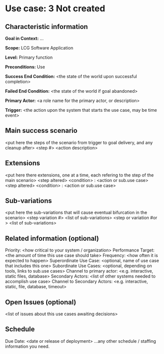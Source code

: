 # Use case: 3 Not created

## Characteristic information
__Goal in Context:__ ...

__Scope:__ LCG Software Application

__Level:__ Primary function

__Preconditions:__ Use

__Success End Condition:__ \<the state of the world upon successful completion>

__Failed End Condition:__ \<the state of the world if goal abandoned>

__Primary Actor:__ \<a role name for the primary actor, or description>

__Trigger:__ \<the action upon the system that starts the use case, may be time event>

## Main success scenario
\<put here the steps of the scenario from trigger to goal delivery, and any cleanup after>
\<step #> \<action description>

## Extensions
\<put here there extensions, one at a time, each refering to the step of the main scenario>
\<step altered> \<condition> : \<action or sub.use case>
\<step altered> \<condition> : \<action or sub.use case>

## Sub-variations
\<put here the sub-variations that will cause eventual bifurcation in the scenario>
\<step variation #> \<list of sub-variations>
\<step or variation #or > \<list of sub-variations>

## Related information (optional)
Priority: \<how critical to your system / organization>
Performance Target: \<the amount of time this use case should take>
Frequency: \<how often it is expected to happen>
Superordinate Use Case: \<optional, name of use case that includes this one>
Subordinate Use Cases: \<optional, depending on tools, links to sub.use cases>
Channel to primary actor: \<e.g. interactive, static files, database>
Secondary Actors: \<list of other systems needed to accomplish use case>
Channel to Secondary Actors: \<e.g. interactive, static, file, database, timeout>

## Open Issues (optional)
\<list of issues about this use cases awaiting decisions>

## Schedule
Due Date: \<date or release of deployment>
...any other schedule / staffing information you need.